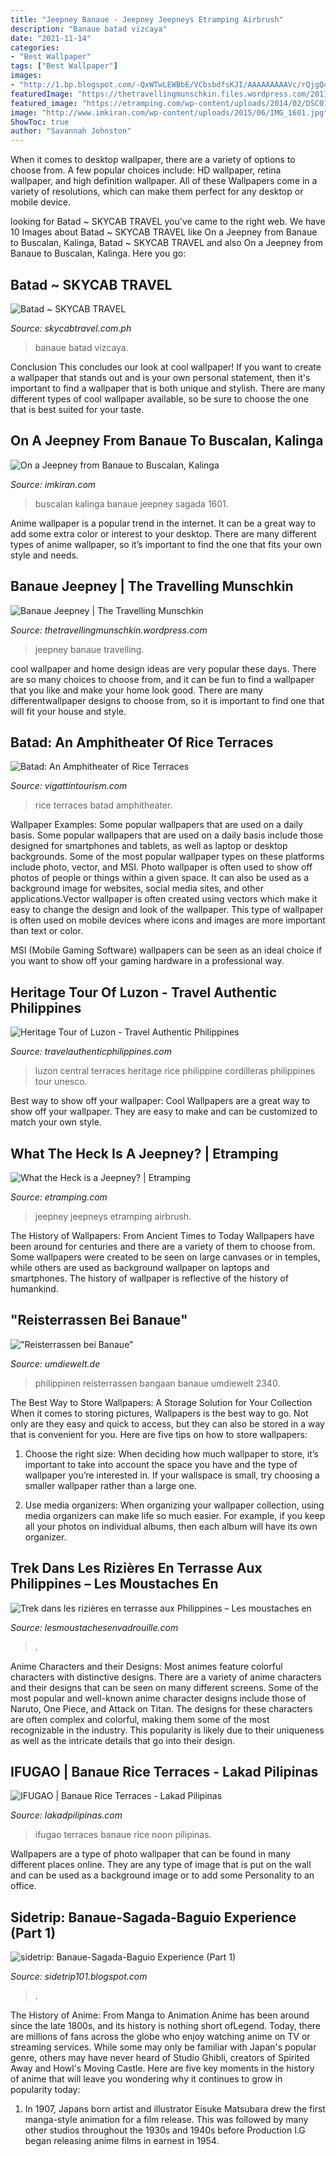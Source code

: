 ```yaml
---
title: "Jeepney Banaue - Jeepney Jeepneys Etramping Airbrush"
description: "Banaue batad vizcaya"
date: "2021-11-14"
categories:
- "Best Wallpaper"
tags: ["Best Wallpaper"]
images:
- "http://1.bp.blogspot.com/-QxWTwLEWBbE/VCbsbdfsKJI/AAAAAAAAAVc/rQjgQ4rZBd4/w1200-h630-p-k-no-nu/Untitled.png"
featuredImage: "https://thetravellingmunschkin.files.wordpress.com/2011/11/banaue-jeepney.jpg?w=762"
featured_image: "https://etramping.com/wp-content/uploads/2014/02/DSC014212-768x511.jpg"
image: "http://www.imkiran.com/wp-content/uploads/2015/06/IMG_1601.jpg"
ShowToc: true
author: "Savannah Johnston"
---
```



When it comes to desktop wallpaper, there are a variety of options to choose from. A few popular choices include: HD wallpaper, retina wallpaper, and high definition wallpaper. All of these Wallpapers come in a variety of resolutions, which can make them perfect for any desktop or mobile device. 

	

		
looking for Batad ~ SKYCAB TRAVEL you've came to the right web. We have 10 Images about Batad ~ SKYCAB TRAVEL like On a Jeepney from Banaue to Buscalan, Kalinga, Batad ~ SKYCAB TRAVEL and also On a Jeepney from Banaue to Buscalan, Kalinga. Here you go:
		
    
## Batad ~ SKYCAB TRAVEL

<img loading=lazy src="https://1.bp.blogspot.com/--Lo-l0l03s8/XolCV5Zf2zI/AAAAAAAADGI/UOstDvxfYwUGFtuWNQ72-pTJl0CO_5_xQCLcBGAsYHQ/w1200-h630-p-k-no-nu/Batad-Village-and-Rice-Terraces.jpg" onerror="this.onerror=null;this.src='https://tse4.mm.bing.net/th?id=OIP.rRzPHVnZ5BJHN8TsRi3Q2QHaD5&amp;pid=15.1';" alt="Batad ~ SKYCAB TRAVEL">

_Source: skycabtravel.com.ph_

>banaue batad vizcaya. 

	

Conclusion
This concludes our look at cool wallpaper! If you want to create a wallpaper that stands out and is your own personal statement, then it's important to find a wallpaper that is both unique and stylish. There are many different types of cool wallpaper available, so be sure to choose the one that is best suited for your taste.

    
## On A Jeepney From Banaue To Buscalan, Kalinga

<img loading=lazy src="http://www.imkiran.com/wp-content/uploads/2015/06/IMG_1601.jpg" onerror="this.onerror=null;this.src='https://tse3.mm.bing.net/th?id=OIP.BMY78vVIFoCI4-_0FgYk3wHaE8&amp;pid=15.1';" alt="On a Jeepney from Banaue to Buscalan, Kalinga">

_Source: imkiran.com_

>buscalan kalinga banaue jeepney sagada 1601. 

	

Anime wallpaper is a popular trend in the internet. It can be a great way to add some extra color or interest to your desktop. There are many different types of anime wallpaper, so it’s important to find the one that fits your own style and needs.

    
## Banaue Jeepney | The Travelling Munschkin

<img loading=lazy src="https://thetravellingmunschkin.files.wordpress.com/2011/11/banaue-jeepney.jpg?w=762" onerror="this.onerror=null;this.src='https://tse4.mm.bing.net/th?id=OIP.47bB2c1e3G7Fdt8LY3UtDAHaFj&amp;pid=15.1';" alt="Banaue Jeepney | The Travelling Munschkin">

_Source: thetravellingmunschkin.wordpress.com_

>jeepney banaue travelling. 

	

cool wallpaper and home design ideas are very popular these days. There are so many choices to choose from, and it can be fun to find a wallpaper that you like and make your home look good. There are many differentwallpaper designs to choose from, so it is important to find one that will fit your house and style.

    
## Batad: An Amphitheater Of Rice Terraces

<img loading=lazy src="https://image.vigattin.com/box/medium/87/669_16491700671508577964.jpg" onerror="this.onerror=null;this.src='https://tse3.mm.bing.net/th?id=OIP.yhCknTK1K1Mo5wB3CwJIHwHaLG&amp;pid=15.1';" alt="Batad: An Amphitheater of Rice Terraces">

_Source: vigattintourism.com_

>rice terraces batad amphitheater. 

	

Wallpaper Examples: Some popular wallpapers that are used on a daily basis.
Some popular wallpapers that are used on a daily basis include those designed for smartphones and tablets, as well as laptop or desktop backgrounds. Some of the most popular wallpaper types on these platforms include photo, vector, and MSI. 
Photo wallpaper is often used to show off photos of people or things within a given space. It can also be used as a background image for websites, social media sites, and other applications.Vector wallpaper is often created using vectors which make it easy to change the design and look of the wallpaper. This type of wallpaper is often used on mobile devices where icons and images are more important than text or color. 

MSI (Mobile Gaming Software) wallpapers can be seen as an ideal choice if you want to show off your gaming hardware in a professional way.

    
## Heritage Tour Of Luzon - Travel Authentic Philippines

<img loading=lazy src="http://travelauthenticphilippines.com/wp-content/uploads/banaue-riceterraces-Batad-1024x426.jpg" onerror="this.onerror=null;this.src='https://tse1.mm.bing.net/th?id=OIP.VJMExogEFYQYpwA40k1OfwHaDF&amp;pid=15.1';" alt="Heritage Tour of Luzon - Travel Authentic Philippines">

_Source: travelauthenticphilippines.com_

>luzon central terraces heritage rice philippine cordilleras philippines tour unesco. 

	

Best way to show off your wallpaper:
Cool Wallpapers are a great way to show off your wallpaper. They are easy to make and can be customized to match your own style.

    
## What The Heck Is A Jeepney? | Etramping

<img loading=lazy src="https://etramping.com/wp-content/uploads/2014/02/DSC014212-768x511.jpg" onerror="this.onerror=null;this.src='https://tse4.mm.bing.net/th?id=OIP.j2AIxFyG5OtSZoVoVlEuIQHaE7&amp;pid=15.1';" alt="What the Heck is a Jeepney? | Etramping">

_Source: etramping.com_

>jeepney jeepneys etramping airbrush. 

	

The History of Wallpapers: From Ancient Times to Today
Wallpapers have been around for centuries and there are a variety of them to choose from. Some wallpapers were created to be seen on large canvases or in temples, while others are used as background wallpaper on laptops and smartphones. The history of wallpaper is reflective of the history of humankind.

    
## &quot;Reisterrassen Bei Banaue&quot;

<img loading=lazy src="https://www.umdiewelt.de/photos/147/2340/3/144417_d3.jpg" onerror="this.onerror=null;this.src='https://tse2.mm.bing.net/th?id=OIP.71AZgjGBf0UPQHQEeKzBmgHaFj&amp;pid=15.1';" alt="&quot;Reisterrassen bei Banaue&quot;">

_Source: umdiewelt.de_

>philippinen reisterrassen bangaan banaue umdiewelt 2340. 

	

The Best Way to Store Wallpapers: A Storage Solution for Your Collection
When it comes to storing pictures, Wallpapers is the best way to go. Not only are they easy and quick to access, but they can also be stored in a way that is convenient for you. Here are five tips on how to store wallpapers:
1) Choose the right size: When deciding how much wallpaper to store, it’s important to take into account the space you have and the type of wallpaper you’re interested in. If your wallspace is small, try choosing a smaller wallpaper rather than a large one.

2) Use media organizers: When organizing your wallpaper collection, using media organizers can make life so much easier. For example, if you keep all your photos on individual albums, then each album will have its own organizer.

    
## Trek Dans Les Rizières En Terrasse Aux Philippines – Les Moustaches En

<img loading=lazy src="https://www.lesmoustachesenvadrouille.com/wp-content/uploads/moustachesenvadrouille-sabinekley-voyage-phillipines-luzon-batad-trek-rice-terrace-village-1920x800.jpg" onerror="this.onerror=null;this.src='https://tse4.mm.bing.net/th?id=OIP.r7OtsP-hTC0M0j5h1RQ4BwHaDF&amp;pid=15.1';" alt="Trek dans les rizières en terrasse aux Philippines – Les moustaches en">

_Source: lesmoustachesenvadrouille.com_

>. 

	

Anime Characters and their Designs: Most animes feature colorful characters with distinctive designs.
There are a variety of anime characters and their designs that can be seen on many different screens. Some of the most popular and well-known anime character designs include those of Naruto, One Piece, and Attack on Titan. The designs for these characters are often complex and colorful, making them some of the most recognizable in the industry. This popularity is likely due to their uniqueness as well as the intricate details that go into their design.

    
## IFUGAO | Banaue Rice Terraces - Lakad Pilipinas

<img loading=lazy src="http://lh6.ggpht.com/-nEG6mN2H3d0/UCnyOF2cjQI/AAAAAAAAGCM/kZz6tCLiWaI/20120719-IFUGAO-NEX5N-00143.jpg?imgmax=800" onerror="this.onerror=null;this.src='https://tse4.mm.bing.net/th?id=OIP.VPHdTyrge9PmuPb_l7iGNwHaE6&amp;pid=15.1';" alt="IFUGAO | Banaue Rice Terraces - Lakad Pilipinas">

_Source: lakadpilipinas.com_

>ifugao terraces banaue rice noon pilipinas. 

	



Wallpapers are a type of photo wallpaper that can be found in many different places online. They are any type of image that is put on the wall and can be used as a background image or to add some Personality to an office.

    
## Sidetrip: Banaue-Sagada-Baguio Experience (Part 1)

<img loading=lazy src="http://1.bp.blogspot.com/-QxWTwLEWBbE/VCbsbdfsKJI/AAAAAAAAAVc/rQjgQ4rZBd4/w1200-h630-p-k-no-nu/Untitled.png" onerror="this.onerror=null;this.src='https://tse4.mm.bing.net/th?id=OIP.12fYsJgCfK6JZERSDRGmDAHaD4&amp;pid=15.1';" alt="sidetrip: Banaue-Sagada-Baguio Experience (Part 1)">

_Source: sidetrip101.blogspot.com_

>. 

	

The History of Anime: From Manga to Animation
Anime has been around since the late 1800s, and its history is nothing short ofLegend. Today, there are millions of fans across the globe who enjoy watching anime on TV or streaming services. While some may only be familiar with Japan's popular genre, others may have never heard of Studio Ghibli, creators of Spirited Away and Howl's Moving Castle. Here are five key moments in the history of anime that will leave you wondering why it continues to grow in popularity today:
1) In 1907, Japans born artist and illustrator Eisuke Matsubara drew the first manga-style animation for a film release. This was followed by many other studios throughout the 1930s and 1940s before Production I.G began releasing anime films in earnest in 1954.

